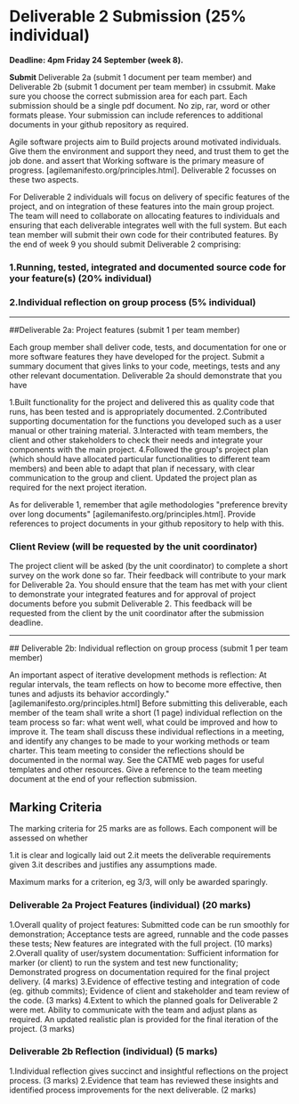 # Deliverable 2 Submission (25% individual)

**Deadline: 4pm Friday 24 September (week 8).**

**Submit** Deliverable 2a (submit 1 document per team member) and Deliverable 2b (submit 1 document per team member) in cssubmit. Make sure you choose the correct submission area for each part. Each submission should be a single pdf document. No zip, rar, word or other formats please. Your submission can include references to additional documents in your github repository as required.


Agile software projects aim to Build projects around motivated individuals. Give them the environment and support they need, and trust them to get the job done. and assert that Working software is the primary measure of progress. [agilemanifesto.org/principles.html]. Deliverable 2 focusses on these two aspects.

For Deliverable 2 individuals will focus on delivery of specific features of the project, and on integration of these features into the main group project. The team will need to collaborate on allocating features to individuals and ensuring that each deliverable integrates well with the full system. But each tean member will submit their own code for their contributed features. By the end of week 9 you should submit Deliverable 2 comprising:

### 1.Running, tested, integrated and documented source code for your feature(s) (20% individual)
### 2.Individual reflection on group process (5% individual)

<hr>
##Deliverable 2a: Project features (submit 1 per team member)


Each group member shall deliver code, tests, and documentation for one or more software features they have developed for the project. Submit a summary document that gives links to your code, meetings, tests and any other relevant documentation.
Deliverable 2a should demonstrate that you have

1.Built functionality for the project and delivered this as quality code that runs, has been tested and is appropriately documented.
2.Contributed supporting documentation for the functions you developed such as a user manual or other training material.
3.Interacted with team members, the client and other stakeholders to check their needs and integrate your components with the main project.
4.Followed the group's project plan (which should have allocated particular functionalities to different team members) and been able to adapt that plan if necessary, with clear communication to the group and client. Updated the project plan as required for the next project iteration.

As for deliverable 1, remember that agile methodologies "preference brevity over long documents" [agilemanifesto.org/principles.html]. Provide references to project documents in your github repository to help with this.

### Client Review (will be requested by the unit coordinator)

The project client will be asked (by the unit coordinator) to complete a short survey on the work done so far. Their feedback will contribute to your mark for Deliverable 2a. You should ensure that the team has met with your client to demonstrate your integrated features and for approval of project documents before you submit Deliverable 2. This feedback will be requested from the client by the unit coordinator after the submission deadline.


<hr>
## Deliverable 2b: Individual reflection on group process (submit 1 per team member)

An important aspect of iterative development methods is reflection: At regular intervals, the team reflects on how to become more effective, then tunes and adjusts its behavior accordingly." [agilemanifesto.org/principles.html] Before submitting this deliverable, each member of the team shall write a short (1 page) individual reflection on the team process so far: what went well, what could be improved and how to improve it. The team shall discuss these individual reflections in a meeting, and identify any changes to be made to your working methods or team charter. This team meeting to consider the reflections should be documented in the normal way. See the CATME web pages for useful templates and other resources. Give a reference to the team meeting document at the end of your reflection submission.

## Marking Criteria


The marking criteria for 25 marks are as follows. Each component will be assessed on whether

1.it is clear and logically laid out
2.it meets the deliverable requirements given
3.it describes and justifies any assumptions made.

Maximum marks for a criterion, eg 3/3, will only be awarded sparingly.

### Deliverable 2a Project Features (individual) (20 marks)

1.Overall quality of project features: Submitted code can be run smoothly for demonstration; Acceptance tests are agreed, runnable and the code passes these tests; New features are integrated with the full project. (10 marks)
2.Overall quality of user/system documentation: Sufficient information for marker (or client) to run the system and test new functionality; Demonstrated progress on documentation required for the final project delivery. (4 marks)
3.Evidence of effective testing and integration of code (eg. github commits); Evidence of client and stakeholder and team review of the code. (3 marks)
4.Extent to which the planned goals for Deliverable 2 were met. Ability to communicate with the team and adjust plans as required. An updated realistic plan is provided for the final iteration of the project. (3 marks)

### Deliverable 2b Reflection (individual) (5 marks)

1.Individual reflection gives succinct and insightful reflections on the project process. (3 marks)
2.Evidence that team has reviewed these insights and identified process improvements for the next deliverable. (2 marks)